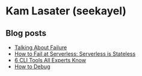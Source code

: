 # Kam Lasater (seekayel)

<!--
**seekayel/seekayel** is a ✨ _special_ ✨ repository because its `README.md` (this file) appears on your GitHub profile.

Here are some ideas to get you started:

- 🔭 I’m currently working on ...
- 🌱 I’m currently learning ...
- 👯 I’m looking to collaborate on ...
- 🤔 I’m looking for help with ...
- 💬 Ask me about ...
- 📫 How to reach me: ...
- 😄 Pronouns: ...
- ⚡ Fun fact: ...
-->

## Blog posts
<!-- BLOG-POST-LIST:START -->
- [Talking About Failure](https://dev.to/seekayel/talking-about-failure-895)
- [How to Fail at Serverless: Serverless is Stateless](https://dev.to/seekayel/how-to-fail-at-serverless-serverless-is-stateless-34o4)
- [6 CLI Tools All Experts Know](https://dev.to/seekayel/6-cli-tools-all-experts-know-1k9l)
- [How to Debug](https://dev.to/seekayel/how-to-debug-2mia)
<!-- BLOG-POST-LIST:END -->
